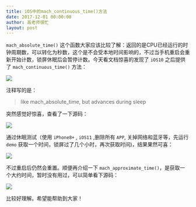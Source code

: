```yaml
---
title: iOS中的mach_continuous_time()方法
date: 2017-12-01 00:00:00
author: 高老师很忙
layout: post
---
```


`mach_absolute_time()` 这个函数大家应该比较了解：返回的是CPU已经运行的时钟周期数，可以转化为秒数，这个是不会受本地时间影响的，不过当手机重启会重新开始计数，锁屏休眠后会暂停计数。今天看文档惊喜的发现了 `iOS10` 之后提供了 `mach_continuous_time()` 方法：

![](https://github.com/southpeak/iOS-tech-set/blob/master/images/2017/12/1-1.jpg?raw=true)

注释写的是：

> like mach_absolute_time, but advances during sleep

突然感觉好惊喜，查看了一下源码：

![](https://github.com/southpeak/iOS-tech-set/blob/master/images/2017/12/1-2.jpg?raw=true)

通过休眠测试（使用 `iPhone8+` , `iOS11` ,删除所有 `APP`, 关掉网络和蓝牙等，先运行 `demo` 获取一个时间，锁屏过了几个小时，再次获取时间)，结果果然可喜：

![](https://github.com/southpeak/iOS-tech-set/blob/master/images/2017/12/1-3.jpg?raw=true)

不过重启后仍然会重置。顺便再介绍一下 `mach_approximate_time()`，是获取一个大约时间，暂时没有用过，可以简单看下源码：

![](https://github.com/southpeak/iOS-tech-set/blob/master/images/2017/12/1-4.jpg?raw=true)

比较好理解。希望能帮助到大家！
